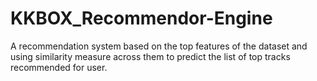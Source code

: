 # KKBOX_Recommendor-Engine
A recommendation system based on the top features of the dataset and using similarity measure across them to predict the list of top tracks  recommended for user.              
